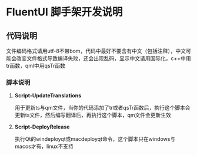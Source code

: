# FluentUI 脚手架开发说明

## 代码说明

文件编码格式请用utf-8不带bom，代码中最好不要含有中文（包括注释），中文可能会改变文件格式导致编译失败，还会出现乱码，显示中文请用国际化，c++中用tr函数，qml中用qsTr函数

### 脚本说明

1. **Script-UpdateTranslations**

   用于更新ts与qm文件，当你的代码添加了tr或者qsTr函数后，执行这个脚本会更新ts文件，然后编写翻译后，再执行这个脚本，qm文件会更新生效

2. **Script-DeployRelease**

   执行Qt的windeployqt或macdeployqt命令，这个脚本只在windows与macos才有，linux不支持




